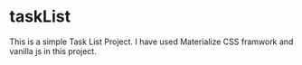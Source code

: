 # taskList
This is a simple Task List Project. I have used Materialize CSS framwork and vanilla js in this project.
